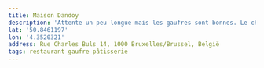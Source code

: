 ```yaml
---
title: Maison Dandoy
description: 'Attente un peu longue mais les gaufres sont bonnes. Le chocolat est un peu trop liquide sur la gaufre.'
lat: '50.8461197'
lon: '4.3520321'
address: Rue Charles Buls 14, 1000 Bruxelles/Brussel, België
tags: restaurant gaufre pâtisserie
---
```


